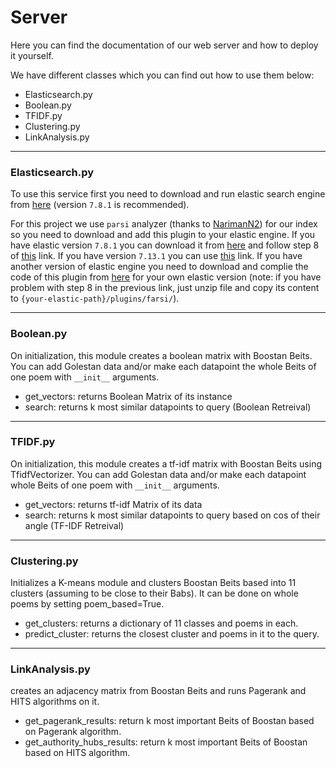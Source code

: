 # Server

Here you can find the documentation of our web server and how to deploy it yourself.

We have different classes which you can find out how to use them below:

- Elasticsearch.py
- Boolean.py
- TFIDF.py
- Clustering.py
- LinkAnalysis.py

---

### Elasticsearch.py

To use this service first you need to download and run elastic search engine from [here](https://www.elastic.co/downloads/elasticsearch) (version `7.8.1` is recommended).

For this project we use `parsi` analyzer (thanks to [NarimanN2](https://github.com/NarimanN2/ParsiAnalyzer#build)) for our index so you need to download and add this plugin to your elastic engine. If you have elastic version `7.8.1` you can download it from [here](https://drive.google.com/file/d/1yqCDjcydati3s4BRda4c3kiGXoNGshGU/view?usp=sharing) and follow step 8 of [this](https://github.com/NarimanN2/ParsiAnalyzer#build) link. If you have version `7.13.1` you can use [this](https://github.com/NarimanN2/ParsiAnalyzer#installation) link. If you have another version of elastic engine you need to download and complie the code of this plugin from [here](https://github.com/NarimanN2/ParsiAnalyzer#build) for your own elastic version (note: if you have problem with step 8 in the previous link, just unzip file and copy its content to `{your-elastic-path}/plugins/farsi/`).

---

### Boolean.py

On initialization, this module creates a boolean matrix with Boostan Beits.
  You can add Golestan data and/or make each datapoint the whole Beits of one poem with `__init__` arguments.  

- get_vectors: returns Boolean Matrix of its instance
- search: returns k most similar datapoints to query (Boolean Retreival)

---

### TFIDF.py  

On initialization, this module creates a tf-idf matrix with Boostan Beits using TfidfVectorizer.
  You can add Golestan data and/or make each datapoint whole Beits of one poem with `__init__` arguments.  

- get_vectors: returns tf-idf Matrix of its data
- search: returns k most similar datapoints to query based on cos of their angle (TF-IDF Retreival)

---

### Clustering.py

Initializes a K-means module and clusters Boostan Beits based into 11 clusters (assuming to be close to their Babs).
  It can be done on whole poems by setting poem_based=True.

- get_clusters: returns a dictionary of 11 classes and poems in each.
- predict_cluster: returns the closest cluster and poems in it to the query.

---

### LinkAnalysis.py

creates an adjacency matrix from Boostan Beits and runs Pagerank and HITS algorithms on it.

- get_pagerank_results: return k most important Beits of Boostan based on Pagerank algorithm.
- get_authority_hubs_results: return k most important Beits of Boostan based on HITS algorithm.
